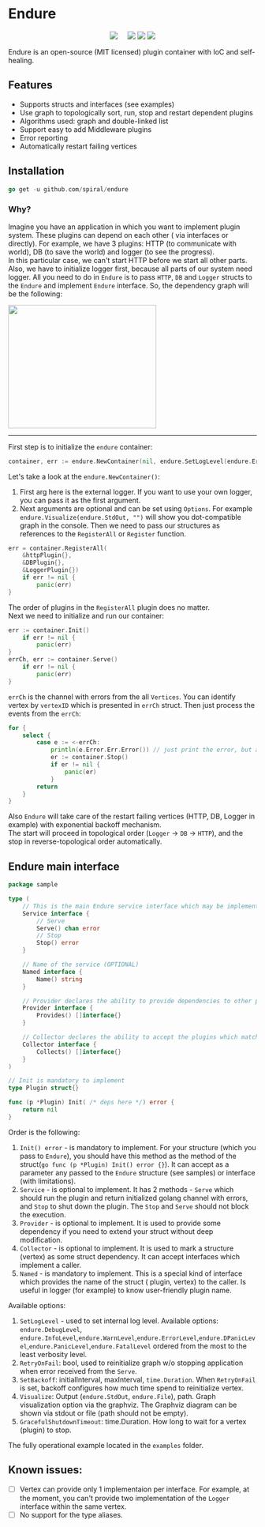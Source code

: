 # Endure

<p align="center">
 <a href="https://pkg.go.dev/github.com/spiral/Endure?tab=doc"><img src="https://godoc.org/github.com/spiral/Endure?status.svg"></a>
 <a href="https://github.com/spiral/Endure/actions"><img src="https://github.com/spiral/Endure/workflows/Linux/badge.svg" alt=""></a>
 <a href="https://github.com/spiral/Endure/actions"><img src="https://github.com/spiral/Endure/workflows/macOS/badge.svg" alt=""></a>
 <a href="https://github.com/spiral/Endure/actions"><img src="https://github.com/spiral/Endure/workflows/Windows/badge.svg" alt=""></a>
 <a href="https://github.com/spiral/Endure/actions"><img src="https://github.com/spiral/Endure/workflows/Linters/badge.svg" alt=""></a>
 <a href="https://codecov.io/gh/spiral/endure"><img src="https://codecov.io/gh/spiral/endure/branch/master/graph/badge.svg?token=itNaiZ6ALN"/></a>
 <a href="https://discord.gg/TFeEmCs"><img src="https://img.shields.io/badge/discord-chat-magenta.svg"></a>
 <a href="https://lgtm.com/projects/g/spiral/endure/alerts/"><img src="https://img.shields.io/lgtm/alerts/g/spiral/endure.svg?logo=lgtm&logoWidth=18"></a>
</p>

Endure is an open-source (MIT licensed) plugin container with IoC and self-healing.

<h2>Features</h2>

- Supports structs and interfaces (see examples)
- Use graph to topologically sort, run, stop and restart dependent plugins
- Algorithms used: graph and double-linked list
- Support easy to add Middleware plugins
- Error reporting
- Automatically restart failing vertices

<h2>Installation</h2>

```go
go get -u github.com/spiral/endure
```

### Why?

Imagine you have an application in which you want to implement plugin system. These plugins can depend on each other (
via interfaces or directly). For example, we have 3 plugins: HTTP (to communicate with world), DB (to save the world)
and logger (to see the progress).  
In this particular case, we can't start HTTP before we start all other parts. Also, we have to initialize logger first,
because all parts of our system need logger. All you need to do in `Endure` is to pass `HTTP`, `DB` and `Logger` structs
to the `Endure` and implement `Endure` interface. So, the dependency graph will be the following:

<p align="left">
  <img src="https://github.com/spiral/endure/blob/master/images/graph.png" width="300" height="250" />
</p>

-------
First step is to initialize the `endure` container:

```go
container, err := endure.NewContainer(nil, endure.SetLogLevel(endure.ErrorLevel), endure.Visualize(endure.StdOut, ""))
```

Let's take a look at the `endure.NewContainer()`:

1. First arg here is the external logger. If you want to use your own logger, you can pass it as the first argument.
2. Next arguments are optional and can be set using `Options`. For example `endure.Visualize(endure.StdOut, "")` will
   show you dot-compatible graph in the console.
   Then we need to pass our structures as references to the `RegisterAll` or `Register` function.

```go
err = container.RegisterAll(
    &httpPlugin{},
    &DBPlugin{},
    &LoggerPlugin{})
    if err != nil {
        panic(err)
}
```

The order of plugins in the `RegisterAll` plugin does no matter.  
Next we need to initialize and run our container:

```go
err := container.Init()
    if err != nil {
        panic(err)
}
errCh, err := container.Serve()
    if err != nil {
    	panic(err)
}
```

`errCh` is the channel with errors from the all `Vertices`. You can identify vertex by `vertexID` which is presented
in `errCh` struct. Then just process the events from the `errCh`:

```go
for {
    select {
        case e := <-errCh:
            println(e.Error.Err.Error()) // just print the error, but actually error processing could be there
            er := container.Stop()
            if er != nil {
                panic(er)
            }
        return
    }
}
```

Also `Endure` will take care of the restart failing vertices (HTTP, DB, Logger in example) with exponential backoff
mechanism.  
The start will proceed in topological order (`Logger` -> `DB` -> `HTTP`), and the stop in reverse-topological order
automatically.

<h2>Endure main interface</h2>

```go
package sample

type (
	// This is the main Endure service interface which may be implemented to Start (Serve) and Stop plugin (OPTIONAL)
	Service interface {
		// Serve
		Serve() chan error
		// Stop
		Stop() error
	}

	// Name of the service (OPTIONAL)
	Named interface {
		Name() string
	}

	// Provider declares the ability to provide dependencies to other plugins (OPTIONAL)
	Provider interface {
		Provides() []interface{}
	}

	// Collector declares the ability to accept the plugins which match the provided method signature (OPTIONAL)
	Collector interface {
		Collects() []interface{}
	}
)

// Init is mandatory to implement
type Plugin struct{}

func (p *Plugin) Init( /* deps here */) error {
	return nil
}
```

Order is the following:

1. `Init() error` - is mandatory to implement. For your structure (which you pass to `Endure`), you should have this method as the method of the struct(```go func (p *Plugin) Init() error {}```). It can accept as a parameter any passed to the `Endure` structure (see samples) or interface (with
   limitations).
2. `Service` - is optional to implement. It has 2 methods - `Serve` which should run the plugin and return
   initialized golang channel with errors, and `Stop` to shut down the plugin. The `Stop` and `Serve` should not block the execution.
3. `Provider` - is optional to implement. It is used to provide some dependency if you need to extend your struct without deep modification.
4. `Collector` - is optional to implement. It is used to mark a structure (vertex) as some struct dependency. It can
   accept interfaces which implement a caller.
5. `Named` - is mandatory to implement. This is a special kind of interface which provides the name of the struct (
   plugin, vertex) to the caller. Is useful in logger (for example) to know user-friendly plugin name.

Available options:
1. `SetLogLevel` - used to set internal log level. Available options: `endure.DebugLevel`, `endure.InfoLevel`,`endure.WarnLevel`,`endure.ErrorLevel`,`endure.DPanicLevel`,`endure.PanicLevel`,`endure.FatalLevel` ordered from the most to the least verbosity level.  
2. `RetryOnFail`: bool, used to reinitialize graph w/o stopping application when error received from the `Serve`.
3. `SetBackoff`: initialInterval, maxInterval, `time.Duration`. When `RetryOnFail` is set, backoff configures how much time spend to reinitialize vertex.
4. `Visualize`: Output (`endure.StdOut`, `endure.File`), path. Graph visualization option via the graphviz. The Graphviz diagram can be shown via stdout or file (path should not be empty).
5. `GracefulShutdownTimeout`: time.Duration. How long to wait for a vertex (plugin) to stop.  

The fully operational example located in the `examples` folder.

## Known issues:
- [ ] Vertex can provide only 1 implementaion per interface. For example, at the moment, you can't provide two implementation of the `Logger` interface within the same vertex.
- [ ] No support for the type aliases.
